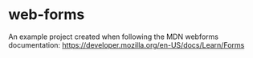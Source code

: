 # web-forms
An example project created when following the MDN webforms documentation: https://developer.mozilla.org/en-US/docs/Learn/Forms
